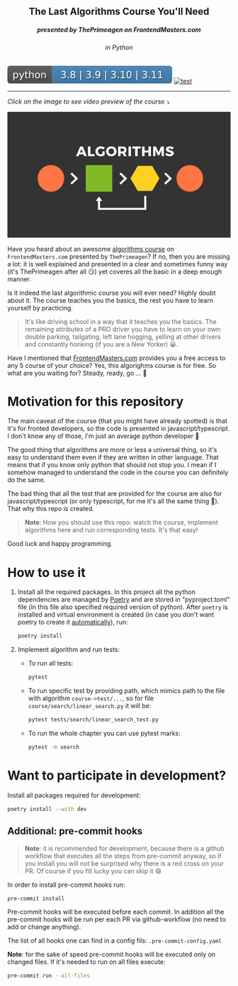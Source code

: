 
<p>
    <h2 align="center">The Last Algorithms Course You'll Need</h2>
    <h5 align="center">presented by ThePrimeagen on FrontendMasters.com</h5>
    <h6 align="center">in Python</h6>
</p>

![Python 3.8-3.11](./assets/readme/python_versions.svg)
[![test](https://github.com/Andrei-Aksionov/TheLastAlgorithmsCourseYouWillNeed/actions/workflows/test.yaml/badge.svg)](https://github.com/Andrei-Aksionov/TheLastAlgorithmsCourseYouWillNeed/actions/workflows/test.yaml)

***
*Click on the image to see video preview of the course* ⤵
<div align="center">
      <a href="https://www.youtube.com/watch?v=Lwr3-doAgaI">
         <img src="assets/readme/algorithms.png">
      </a>
</div>

Have you heard about an awesome [algorithms course](https://frontendmasters.com/courses/algorithms/) on `FrontendMasters.com` presented by `ThePrimeagen`? If no, then you are missing a lot: it is well explained and presented in a clear and sometimes funny way (it's ThePrimeagen after all :smirk:) yet coveres all the basic in a deep enough manner.

Is it indeed the last algorithmic course you will ever need? Highly doubt about it. The course teaches you the basics, the rest you have to learn yourself by practicing.

> It's like driving school in a way that it teaches you the basics. The remaining attributes of a PRO driver you have to learn on your own: double parking, tailgating, left lane hogging, yelling at other drivers and constantly honking (if you are a New Yorker) :grinning:.

Have I mentioned that [FrontendMasters.com](https://frontendmasters.com/) provides you a free access to any 5 course of your choice? Yes, this algorighms course is for free. So what are you waiting for? Steady, ready, go ... :runner:

# Motivation for this repository

The main caveat of the course (that you might have already spotted) is that it's for fronted developers, so the code is presented in javascript/typescript. I don't know any of those, I'm just an average python developer :monkey:

The good thing that algorithms are more or less a universal thing, so it's easy to understand them even if they are written in other language. That means that if you know only python that should not stop you. I mean if I somehow managed to understand the code in the course you can definitely do the same.

The bad thing that all the test that are provided for the course are also for javascript/typescript (or only typescript, for me it's all the same thing :shrug:). That why this repo is created.

> **Note**: How you should use this repo: watch the course, implement algorithms here and run corresponding tests. It's that easy!

Good luck and happy programming.

# How to use it

1. Install all the required packages. In this project all the python dependencies are managed by [Poetry](https://python-poetry.org/) and are stored in "pyproject.toml" file (in this file also specified required version of python). After `poetry` is installed and virtual environment is created (in case you don't want poetry to create it [automatically](https://python-poetry.org/docs/configuration/#virtualenvscreate)), run:

    ```bash
    poetry install
    ```

2. Implement algorithm and run tests:

    - To run all tests:

        ```bash
        pytest
        ```

    - To run specific test by providing path, which mimics path to the file with algorithm `course->test/...`, so for file `course/search/linear_search.py` it will be:

        ```bash
        pytest tests/search/linear_search_test.py
        ```

    - To run the whole chapter you can use pytest marks:

        ```bash
        pytest -m search
        ```

# Want to participate in development?

Install all packages required for development:

```bash
poetry install --with dev
```

## Additional: pre-commit hooks

> **Note**: it is recommended for development, because there is a github workflow that executes all the steps from pre-commit anyway, so if you install you will not be surprised why there is a red cross on your PR. Of course if you fill lucky you can skip it :smile:

In order to install pre-commit hooks run:

```bash
pre-commit install
```

Pre-commit hooks will be executed before each commit. In addition all the pre-commit hooks will be run per each PR via github-workflow (no need to add or change anything).

The list of all hooks one can find in a config fils: `.pre-commit-config.yaml`

**Note**: for the sake of speed pre-commit hooks will be executed only on changed files. If it's needed to run on all files execute:

```bash
pre-commit run --all-files
```
